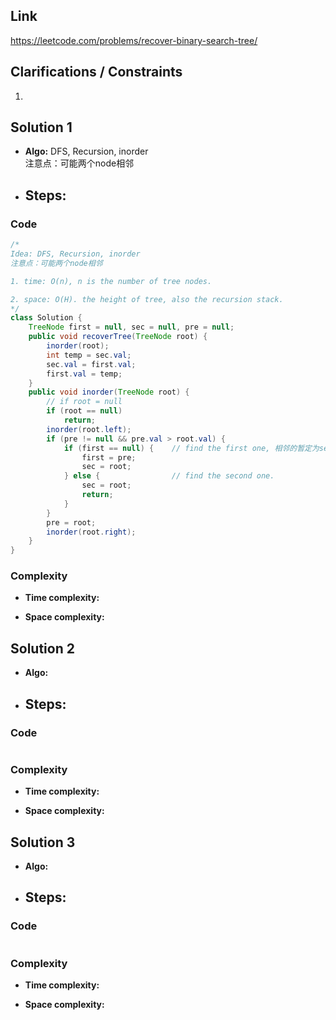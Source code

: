 
## Link

https://leetcode.com/problems/recover-binary-search-tree/

## Clarifications / Constraints

1. 

## Solution 1

- **Algo:** DFS, Recursion, inorder  
注意点：可能两个node相邻   
- **Steps:**
  -  


### Code

```java
/*
Idea: DFS, Recursion, inorder
注意点：可能两个node相邻

1. time: O(n), n is the number of tree nodes.

2. space: O(H). the height of tree, also the recursion stack.
*/
class Solution {
    TreeNode first = null, sec = null, pre = null;
    public void recoverTree(TreeNode root) {
        inorder(root);
        int temp = sec.val;
        sec.val = first.val;
        first.val = temp;
    }
    public void inorder(TreeNode root) {
        // if root = null
        if (root == null) 
            return;
        inorder(root.left);
        if (pre != null && pre.val > root.val) {
            if (first == null) {    // find the first one, 相邻的暂定为second node.
                first = pre;
                sec = root;
            } else {                // find the second one.
                sec = root;
                return;
            }
        }
        pre = root;
        inorder(root.right);
    }
}
```

### Complexity

- **Time complexity:**      
   

- **Space complexity:**   

   


## Solution 2

- **Algo:**    
- **Steps:**
  -  


### Code

```java

```

### Complexity

- **Time complexity:**      
   

- **Space complexity:**   
    


## Solution 3

- **Algo:**    
- **Steps:**
  -  


### Code

```java

```

### Complexity

- **Time complexity:**      
   

- **Space complexity:**   

    